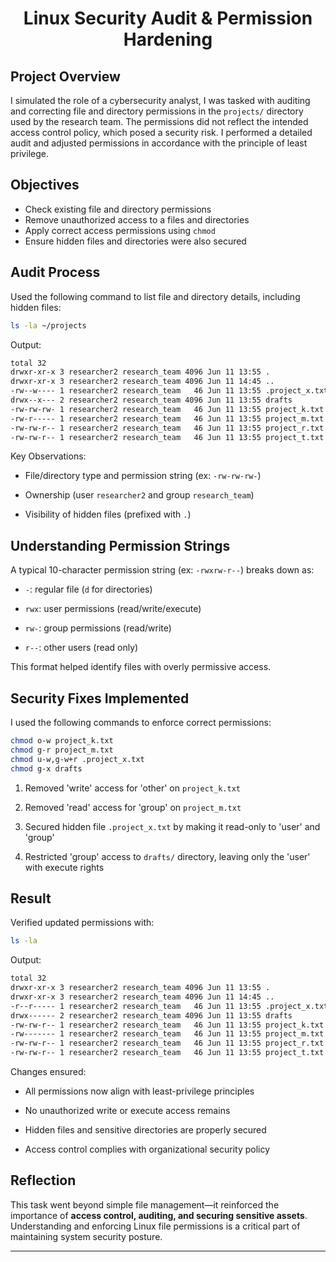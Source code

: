 # <p align="center"> Linux Security Audit & Permission Hardening </p>

## Project Overview

I simulated the role of a cybersecurity analyst, I was tasked with auditing and correcting file and directory permissions in the `projects/` directory used by the research team. The permissions did not reflect the intended access control policy, which posed a security risk. I performed a detailed audit and adjusted permissions in accordance with the principle of least privilege.

## Objectives

* Check existing file and directory permissions
* Remove unauthorized access to a files and directories
* Apply correct access permissions using `chmod`
* Ensure hidden files and directories were also secured

## Audit Process
Used the following command to list file and directory details, including hidden files:

```bash
ls -la ~/projects
```

Output:
```bash
total 32
drwxr-xr-x 3 researcher2 research_team 4096 Jun 11 13:55 .
drwxr-xr-x 3 researcher2 research_team 4096 Jun 11 14:45 ..
-rw--w---- 1 researcher2 research_team   46 Jun 11 13:55 .project_x.txt
drwx--x--- 2 researcher2 research_team 4096 Jun 11 13:55 drafts
-rw-rw-rw- 1 researcher2 research_team   46 Jun 11 13:55 project_k.txt
-rw-r----- 1 researcher2 research_team   46 Jun 11 13:55 project_m.txt
-rw-rw-r-- 1 researcher2 research_team   46 Jun 11 13:55 project_r.txt
-rw-rw-r-- 1 researcher2 research_team   46 Jun 11 13:55 project_t.txt
```

Key Observations:
* File/directory type and permission string (ex: `-rw-rw-rw-`)

* Ownership (user `researcher2` and group `research_team`)

* Visibility of hidden files (prefixed with `.`)

## Understanding Permission Strings
A typical 10-character permission string (ex: `-rwxrw-r--`) breaks down as:

* `-`: regular file (`d` for directories)

* `rwx`: user permissions (read/write/execute)

* `rw-`: group permissions (read/write)

* `r--`: other users (read only)

This format helped identify files with overly permissive access.

## Security Fixes Implemented
I used the following commands to enforce correct permissions:

```bash
chmod o-w project_k.txt
chmod g-r project_m.txt
chmod u-w,g-w+r .project_x.txt
chmod g-x drafts
```
1. Removed 'write' access for 'other' on `project_k.txt`

2. Removed 'read' access for 'group' on `project_m.txt`

3. Secured hidden file `.project_x.txt` by making it read-only to 'user' and 'group'

4. Restricted 'group' access to `drafts/` directory, leaving only the 'user' with execute rights

## Result
Verified updated permissions with:

```bash
ls -la
```

Output:
```bash
total 32
drwxr-xr-x 3 researcher2 research_team 4096 Jun 11 13:55 .
drwxr-xr-x 3 researcher2 research_team 4096 Jun 11 14:45 ..
-r--r----- 1 researcher2 research_team   46 Jun 11 13:55 .project_x.txt
drwx------ 2 researcher2 research_team 4096 Jun 11 13:55 drafts
-rw-rw-r-- 1 researcher2 research_team   46 Jun 11 13:55 project_k.txt
-rw------- 1 researcher2 research_team   46 Jun 11 13:55 project_m.txt
-rw-rw-r-- 1 researcher2 research_team   46 Jun 11 13:55 project_r.txt
-rw-rw-r-- 1 researcher2 research_team   46 Jun 11 13:55 project_t.txt
```

Changes ensured:
* All permissions now align with least-privilege principles

* No unauthorized write or execute access remains

* Hidden files and sensitive directories are properly secured

* Access control complies with organizational security policy

## Reflection
This task went beyond simple file management—it reinforced the importance of **access control, auditing, and securing sensitive assets**. Understanding and enforcing Linux file permissions is a critical part of maintaining system security posture.

---